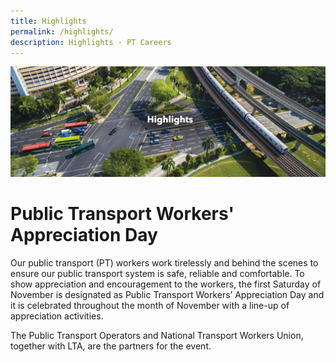 ```yaml
---
title: Highlights
permalink: /highlights/
description: Highlights - PT Careers
---
```

![Public transport career](/images/highlights.png)
# Public Transport Workers' Appreciation Day

Our public transport (PT) workers work tirelessly and behind the scenes to ensure our public transport system is safe, reliable and comfortable. To show appreciation and encouragement to the workers, the first Saturday of November is designated as Public Transport Workers’ Appreciation Day and it is celebrated throughout the month of November with a line-up of appreciation activities.  
  
The Public Transport Operators and National Transport Workers Union, together with LTA, are the partners for the event.